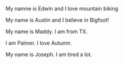 My namne is Edwin and I love mountain biking

My name is Austin and I believe in Bigfoot!

My name is Maddy. I am from TX.

I am Palmer. I love Autumn.


My name is Joseph. I am tired a lot. 
